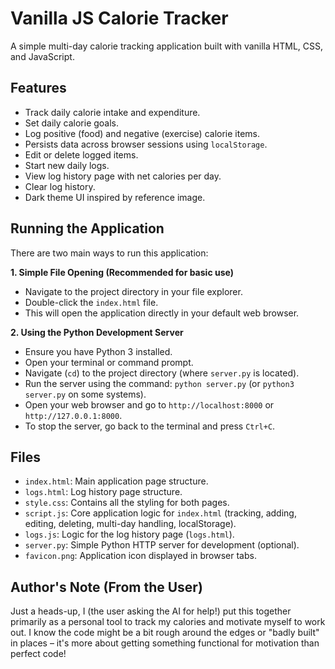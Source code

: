 # Vanilla JS Calorie Tracker

A simple multi-day calorie tracking application built with vanilla HTML, CSS, and JavaScript.

## Features

*   Track daily calorie intake and expenditure.
*   Set daily calorie goals.
*   Log positive (food) and negative (exercise) calorie items.
*   Persists data across browser sessions using `localStorage`.
*   Edit or delete logged items.
*   Start new daily logs.
*   View log history page with net calories per day.
*   Clear log history.
*   Dark theme UI inspired by reference image.

## Running the Application

There are two main ways to run this application:

**1. Simple File Opening (Recommended for basic use)**

*   Navigate to the project directory in your file explorer.
*   Double-click the `index.html` file.
*   This will open the application directly in your default web browser.

**2. Using the Python Development Server**

*   Ensure you have Python 3 installed.
*   Open your terminal or command prompt.
*   Navigate (`cd`) to the project directory (where `server.py` is located).
*   Run the server using the command: `python server.py` (or `python3 server.py` on some systems).
*   Open your web browser and go to `http://localhost:8000` or `http://127.0.0.1:8000`.
*   To stop the server, go back to the terminal and press `Ctrl+C`.

## Files

*   `index.html`: Main application page structure.
*   `logs.html`: Log history page structure.
*   `style.css`: Contains all the styling for both pages.
*   `script.js`: Core application logic for `index.html` (tracking, adding, editing, deleting, multi-day handling, localStorage).
*   `logs.js`: Logic for the log history page (`logs.html`).
*   `server.py`: Simple Python HTTP server for development (optional).
*   `favicon.png`: Application icon displayed in browser tabs.

## Author's Note (From the User)

Just a heads-up, I (the user asking the AI for help!) put this together primarily as a personal tool to track my calories and motivate myself to work out. I know the code might be a bit rough around the edges or "badly built" in places – it's more about getting something functional for motivation than perfect code! 